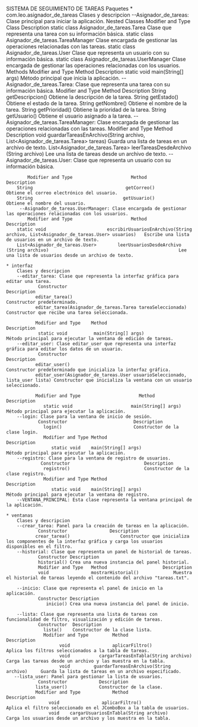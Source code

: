 
SISTEMA DE SEGUIMIENTO DE TAREAS
Paquetes
    * com.leo.asignador_de_tareas
         Clases y descripcion
         --Asignador_de_tareas: Clase principal para iniciar la aplicación.
             Nested Classes
                 Modifier and Type	          Class	                                        Description
                   static class 	Asignador_de_tareas.Tarea	        Clase que representa una tarea con su información básica.
                   static class 	Asignador_de_tareas.TareaManager	Clase encargada de gestionar las operaciones relacionadas con las tareas.
                   static class 	Asignador_de_tareas.User	        Clase que representa un usuario con su información básica.
                   static class 	Asignador_de_tareas.UserManager	        Clase encargada de gestionar las operaciones relacionadas con los usuarios.
             Methods
             Modifier and Type	            Method	                 Description
                 static void	     main​(String[] args)	Método principal que inicia la aplicación.
         --Asignador_de_tareas.Tarea: Clase que representa una tarea con su información básica.
             Modifier and Type	               Method	                 Description
        String	                          getDescripcion()	Obtiene la descripción de la tarea.
        String	                          getEstado()	        Obtiene el estado de la tarea.
        String	                          getNombre()	        Obtiene el nombre de la tarea.
        String	                          getPrioridad()	Obtiene la prioridad de la tarea.
        String	                          getUsuario()	        Obtiene el usuario asignado a la tarea.
         --Asignador_de_tareas.TareaManager: Clase encargada de gestionar las operaciones relacionadas con las tareas.
            Modifier and Type	                   Method	                                                                                         Description
        void	                                  guardarTareasEnArchivo​(String archivo, List<Asignador_de_tareas.Tarea> tareas)	Guarda una lista de tareas en un archivo de texto.
        List<Asignador_de_tareas.Tarea>	          leerTareasDesdeArchivo​(String archivo)	                                        Lee una lista de tareas desde un archivo de texto.
         --Asignador_de_tareas.User: Clase que representa un usuario con su información básica.
         
            Modifier and Type	                   Method	                                                            Description
        String	                                 getCorreo()	                                             Obtiene el correo electrónico del usuario.
        String	                                getUsuario()	                                             Obtiene el nombre del usuario.
         --Asignador_de_tareas.UserManager: Clase encargada de gestionar las operaciones relacionadas con los usuarios.
            Modifier and Type	                   Method	                                                                                        Description
        static void	                      escribirUsuariosEnArchivo​(String archivo, List<Asignador_de_tareas.User> usuarios)	Escribe una lista de usuarios en un archivo de texto.
        List<Asignador_de_tareas.User>	      leerUsuariosDesdeArchivo​(String archivo)	                                                Lee una lista de usuarios desde un archivo de texto.

    * interfaz	 
        Clases y descripcion
        --editar_tarea: Clase que representa la interfaz gráfica para editar una tarea.
                Constructor	                                                             Description
               editar_tarea()	                                                     Constructor predeterminado.
               editar_tarea​(Asignador_de_tareas.Tarea tareaSeleccionada)	     Constructor que recibe una tarea seleccionada.
               
               Modifier and Type	Method	                                             Description
                static void	         main​(String[] args)	                     Método principal para ejecutar la ventana de edición de tareas.
        --editar_user: Clase editar_user que representa una interfaz gráfica para editar los datos de un usuario.
                Constructor	                                                                Description
               editar_user()	                                                                Constructor predeterminado que inicializa la interfaz gráfica.
               editar_user​(Asignador_de_tareas.User usuarioSeleccionado, lista_user lista)	Constructor que inicializa la ventana con un usuario seleccionado.

               Modifier and Type	                  Method	                        Description
                  static void	                   main​(String[] args)	                        Método principal para ejecutar la aplicación.
        --login: Clase para la ventana de inicio de sesión.
                Constructor	                        Description
                  login()	                        Constructor de la clase login.
                  Modifier and Type	Method	                                            Description
                     static void	main​(String[] args)	                            Método principal para ejecutar la aplicación.
        --registro: Clase para la ventana de registro de usuarios.
                 Constructor	                        Description
                  registro()	                        Constructor de la clase registro.
                  Modifier and Type	Method	                            Description
                     static void	main​(String[] args)	            Método principal para ejecutar la ventana de registro.
        --VENTANA_PRINCIPAL: Esta clase representa la ventana principal de la aplicación.
        
    * ventanas
        Clases y descripcion
        --crear_tarea: Panel para la creación de tareas en la aplicación.
                Constructor	               Description
               crear_tarea()	               Constructor que inicializa los componentes de la interfaz gráfica y carga los usuarios disponibles en el filtro.
        --historial: Clase que representa un panel de historial de tareas.
                Constructor	Description
                historial()	Crea una nueva instancia del panel historial.
                Modifier and Type	Method	                   Description
                void	            mostrarHistorial()	           Muestra el historial de tareas leyendo el contenido del archivo "tareas.txt".

        --inicio: Clase que representa el panel de inicio en la aplicación.
                Constructor	Description
                   inicio()	Crea una nueva instancia del panel de inicio.

        --lista: Clase que representa una lista de tareas con funcionalidad de filtro, visualización y edición de tareas.
                Constructor	 Description
                  lista()	 Constructor de la clase lista.
                  Modifier and Type	        Method	                         Description
                        void	            aplicarFiltro()	                 Aplica los filtros seleccionados a la tabla de tareas.
                        void	       cargarTareasEnTabla​(String archivo)	 Carga las tareas desde un archivo y las muestra en la tabla.
                        void	     guardarTareasEnArchivo​(String archivo)	 Guarda la lista de tareas en un archivo especificado.
       --lista_user: Panel para gestionar la lista de usuarios.
                Constructor	           Description
               lista_user()	           Constructor de la clase.
               Modifier and Type	        Method	                        Description
                    void	            aplicarFiltro()	                Aplica el filtro seleccionado en el JComboBox a la tabla de usuarios.
                    void	cargarUsuariosEnTabla​(String archivo)	        Carga los usuarios desde un archivo y los muestra en la tabla.
